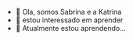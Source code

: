 - 👋 Ola, somos Sabrina e a Katrina 
- 👀 estou interessado em aprender 
- 🌱 Atualmente estou aprendendo...


